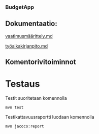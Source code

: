 ### BudgetApp 

## Dokumentaatio:

[vaatimusmäärittely.md](https://github.com/nikool/otm-harjoitustyo/blob/master/dokumentointi/vaatimusmäärittely.md)

[työaikakirjanpito.md](https://github.com/nikool/otm-harjoitustyo/blob/master/dokumentointi/työaikakirjanpito.md)

## Komentorivitoiminnot

# Testaus

Testit suoritetaan komennolla

````mvn test````

Testikattavuusraportti luodaan komennolla

````mvn jacoco:report````
